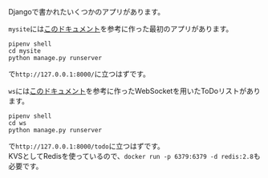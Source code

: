 Djangoで書かれたいくつかのアプリがあります。

`mysite`には[このドキュメント](https://docs.djangoproject.com/ja/2.1/intro/)を参考に作った最初のアプリがあります。  
```
pipenv shell
cd mysite
python manage.py runserver
```
で`http://127.0.0.1:8000/`に立つはずです。

`ws`には[このドキュメント](https://channels.readthedocs.io/en/latest/)を参考に作ったWebSocketを用いたToDoリストがあります。
```
pipenv shell
cd ws
python manage.py runserver
```
で`http://127.0.0.1:8000/todo`に立つはずです。  
KVSとしてRedisを使っているので、`docker run -p 6379:6379 -d redis:2.8`も必要です。
